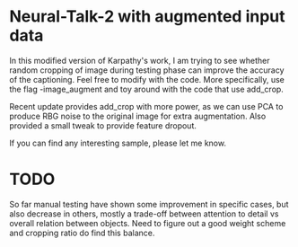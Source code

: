 # Neural-Talk-2 with augmented input data

In this modified version of Karpathy's work, I am trying to see whether random cropping of image during testing phase can improve the accuracy of the captioning. Feel free to modify with the code. More specifically, use the flag -image_augment and toy around with the code that use add_crop. 

Recent update provides add_crop with more power, as we can use PCA to produce RBG noise to the original image for extra augmentation. Also provided a small tweak to provide feature dropout.

If you can find any interesting sample, please let me know. 

# TODO
So far manual testing have shown some improvement in specific cases, but also decrease in others, mostly a trade-off between attention to detail vs overall relation between objects. Need to figure out a good weight scheme and cropping ratio do find this balance.
